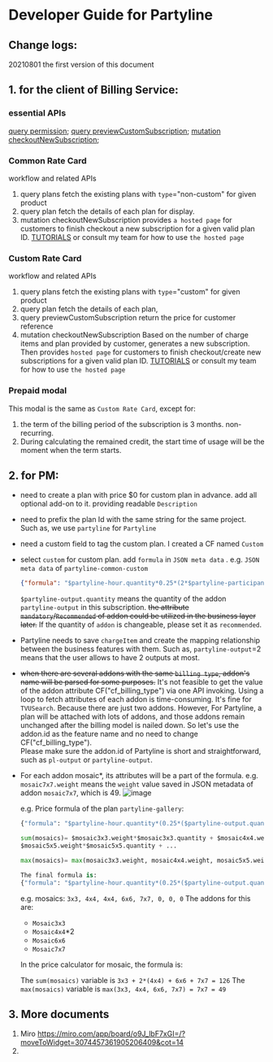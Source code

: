 # Developer Guide for Partyline

## Change logs:

20210801 the first version of this document



## 1. for the client of Billing Service:

### essential APIs
[query permission](https://justinchen00.github.io/page/billingservice/API%20definition.html#query-permission);
[query previewCustomSubscription](https://justinchen00.github.io/page/billingservice/API%20definition.html#query-previewcustomsubscription);
[mutation checkoutNewSubscription](https://justinchen00.github.io/page/billingservice/API%20definition.html#mutation-checkoutnewsubscription);

### Common Rate Card

workflow and related APIs

1. query plans
   fetch the existing plans with `type`="non-custom" for given product
2. query plan
   fetch the details of each plan for display.
3. mutation checkoutNewSubscription
   provides `a hosted page` for customers to finish checkout a new subscription for a given valid plan ID. 
   [TUTORIALS](https://www.chargebee.com/checkout-portal-docs/checkout-new-tutorial.html) or consult my team for how to use `the hosted page`

### Custom Rate Card

workflow and related APIs

1. query plans
    fetch the existing plans with `type`="custom" for given product
2. query plan
    fetch the details of each plan, 
3. query previewCustomSubscription
    return the price for customer reference
4. mutation checkoutNewSubscription
    Based on the number of charge items and plan provided by customer, generates a new subscription. Then provides `hosted page` for customers to finish checkout/create new subscriptions for a given valid plan ID. 
    [TUTORIALS](https://www.chargebee.com/checkout-portal-docs/checkout-new-tutorial.html) or consult my team for how to use `the hosted page`

### Prepaid modal

This modal is the same as `Custom Rate Card`, except for:

1. the term of the billing period of the subscription is 3 months. non-recurring.
2. During calculating the remained credit, the start time of usage will be the moment when the term starts.

## 2. for PM:

* need to create a plan with price $0 for custom plan in advance.  add all optional add-on to it. providing readable `Description`

* need to prefix the plan Id with the same string for the same project. Such as, we use `partyline` for `Partyline`

* need a custom field to tag the custom plan. I created a CF named  `Custom`

* select `custom` for custom plan.  add `formula` in `JSON meta data` . 
  e.g. 
  `JSON meta data`  of `partyline-common-custom`

  ```json
  {"formula": "$partyline-hour.quantity*0.25*(2*$partyline-participant.quantity*(1+225/100)+$partyline-output.quantity*(1+225/100))"}
  ```

   `$partyline-output.quantity`  means the quantity of the addon `partyline-output` in this subscription.
~~the attribute  `mandatory`/`Recommended` of addon could be utilized in the business layer later.~~  If the quantity of `addon` is changeable, please set it as `recommended`.   
  
* Partyline needs to save `chargeItem` and create the mapping relationship between the business features with them. 
  Such as,  `partyline-output`=2 means that the user allows to have 2 outputs at most.

* ~~when there are several addons with the same `billing type`, addon's name will be parsed for some purposes.~~ 
It's not feasible to get the value of the addon attribute CF("cf_billing_type") via one API invoking. Using a loop to fetch attributes of each addon is time-consuming. It's fine for `TVUSearch`. Because there are just two addons. However, For Partyline, a plan will be attached with lots of addons, and those addons remain unchanged after the billing model is nailed down. So let's use the addon.id as the feature name and no need to change CF("cf_billing_type").  
  Please make sure the addon.id of Partyline is short and straightforward, such as `pl-output` or `partyline-output`.
  
* For each addon mosaic*, its attributes will be a part of the formula.
  e.g.  `mosaic7x7.weight` means the `weight` value saved in JSON metadata of addon `mosaic7x7`, which is 49.
  ![image](https://user-images.githubusercontent.com/18137639/128147207-8e954061-79dc-4eb2-8fb8-cf599d3652ca.png)

  
  e.g. Price formula of the plan `partyline-gallery`:
  
  ```python
  {"formula": "$partyline-hour.quantity*(0.25*($partyline-output.quantity*(1+2.5) + $partyline-participant.quantity*(1+2.5) + sum(mosaics)*(1+2.5) + 0.085*max(mosaics)*(1+2.5)}"}
  
  sum(mosaics)= $mosaic3x3.weight*$mosaic3x3.quantity + $mosaic4x4.weight*$mosaic4x4.quantity + 
  $mosaic5x5.weight*$mosaic5x5.quantity + ...
  
  max(mosaics)= max(mosaic3x3.weight, mosaic4x4.weight, mosaic5x5.weight, ...)

  The final formula is:
  {"formula": "$partyline-hour.quantity*(0.25*($partyline-output.quantity*(1+2.5) + $partyline-participant.quantity*(1+2.5) + ($mosaic3x3.weight*$mosaic3x3.quantity + mosaic4x4.weight*$mosaic4x4.quantity + $mosaic5x5.weight*$mosaic5x5.quantity + ...)*(1+2.5) + 0.085*max(mosaic3x3.weight, mosaic4x4.weight, mosaic5x5.weight, ...)*(1+2.5)}"}
  ```

  e.g. 
  mosaics: `3x3, 4x4, 4x4, 6x6, 7x7, 0, 0, 0`
  The addons for this are:
  
   - `Mosaic3x3`
   - `Mosaic4x4`*2
   - `Mosaic6x6`
   - `Mosaic7x7`

  In the price calculator for mosaic, the formula is:
  
  The `sum(mosaics)` variable is `3x3 + 2*(4x4) + 6x6 + 7x7 = 126`
The `max(mosaics)` variable is `max(3x3, 4x4, 6x6, 7x7) = 7x7 = 49`

## 3. More documents

1. Miro
   https://miro.com/app/board/o9J_lbF7xGI=/?moveToWidget=3074457361905206409&cot=14
2. 

